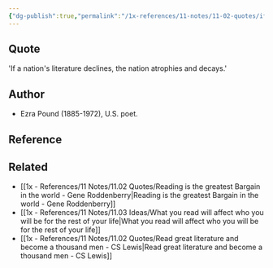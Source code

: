 ```yaml
---
{"dg-publish":true,"permalink":"/1x-references/11-notes/11-02-quotes/if-a-nation-s-literature-declines-the-nation-atrophies-and-decays-ezra-pound/","title":"If a nation's literature declines, the nation atrophies and decays - Ezra Pound","created":"2023-09-06T21:35:50.786+03:00","updated":"2024-02-14T20:18:42.870+03:00"}
---
```



## Quote
'If a nation's literature declines, the nation atrophies and decays.'

## Author
- Ezra Pound (1885-1972), U.S. poet.

## Reference


## Related
- [[1x - References/11 Notes/11.02 Quotes/Reading is the greatest Bargain in the world - Gene Roddenberry\|Reading is the greatest Bargain in the world - Gene Roddenberry]]
- [[1x - References/11 Notes/11.03 Ideas/What you read will affect who you will be for the rest of your life\|What you read will affect who you will be for the rest of your life]]
- [[1x - References/11 Notes/11.02 Quotes/Read great literature and become a thousand men - CS Lewis\|Read great literature and become a thousand men - CS Lewis]]





